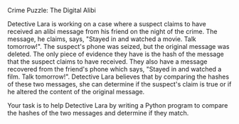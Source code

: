 Crime Puzzle: The Digital Alibi

Detective Lara is working on a case where a suspect claims to have received an alibi message from his friend on the night of the crime. The message, he claims, says, "Stayed in and watched a movie. Talk tomorrow!". The suspect's phone was seized, but the original message was deleted. The only piece of evidence they have is the hash of the message that the suspect claims to have received. They also have a message recovered from the friend's phone which says, "Stayed in and watched a film. Talk tomorrow!". Detective Lara believes that by comparing the hashes of these two messages, she can determine if the suspect's claim is true or if he altered the content of the original message.

Your task is to help Detective Lara by writing a Python program to compare the hashes of the two messages and determine if they match.
